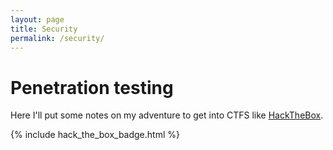 ```yaml
---
layout: page
title: Security
permalink: /security/
---
```


# Penetration testing

Here I'll put some notes on my adventure to get into CTFS like [HackTheBox](https://www.hackthebox.eu/).

{% include hack_the_box_badge.html %}
